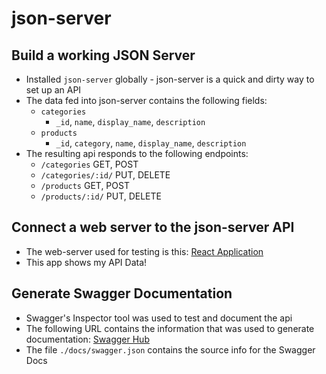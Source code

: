 # json-server

## Build a working JSON Server
* Installed `json-server` globally - json-server is a quick and dirty way to set up an API
* The data fed into json-server contains the following fields:
  * `categories`
    * `_id`, `name`, `display_name`, `description`
  * `products`
    * `_id`, `category`, `name`, `display_name`, `description`
* The resulting api responds to the following endpoints:
  * `/categories`  GET, POST
  * `/categories/:id/` PUT, DELETE
  * `/products`  GET, POST
  * `/products/:id/` PUT, DELETE

## Connect a web server to the json-server API
* The web-server used for testing is this: [React Application](https://codesandbox.io/s/w638oyk7o8)
* This app shows my API Data!

## Generate Swagger Documentation
* Swagger's Inspector tool was used to test and document the api
* The following URL contains the information that was used to generate documentation: [Swagger Hub](https://app.swaggerhub.com/apis/DaveTrost/disc-golf-discs-api/0.3)
* The file `./docs/swagger.json` contains the source info for the Swagger Docs

